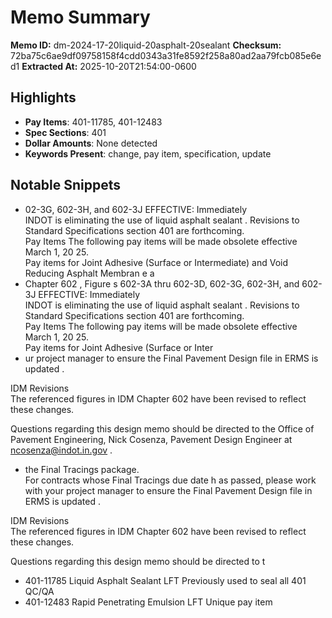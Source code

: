 # Memo Summary

**Memo ID:** dm-2024-17-20liquid-20asphalt-20sealant
**Checksum:** 72ba75c6ae9df09758158f4cdd0343a31fe8592f258a80ad2aa79fcb085e6ed1
**Extracted At:** 2025-10-20T21:54:00-0600

## Highlights
- **Pay Items**: 401-11785, 401-12483
- **Spec Sections**: 401
- **Dollar Amounts**: None detected
- **Keywords Present**: change, pay item, specification, update

## Notable Snippets
- 02-3G, 
602-3H, and 602-3J 
EFFECTIVE:  Immediately  
INDOT is eliminating the use of liquid asphalt sealant . Revisions to Standard Specifications section 
401 are forthcoming.  
Pay Items 
The following pay items will be made obsolete  effective March 1, 20 25.   
Pay items for Joint Adhesive (Surface or Intermediate) and Void Reducing Asphalt Membran e 
a
- Chapter 602 , Figure s 602-3A thru  602-3D, 602-3G, 
602-3H, and 602-3J 
EFFECTIVE:  Immediately  
INDOT is eliminating the use of liquid asphalt sealant . Revisions to Standard Specifications section 
401 are forthcoming.  
Pay Items 
The following pay items will be made obsolete  effective March 1, 20 25.   
Pay items for Joint Adhesive (Surface or Inter
- ur project manager 
to ensure the Final Pavement Design file  in ERMS is updated . 
 
IDM Revisions  
The referenced figures in IDM Chapter 602  have been revised to reflect these changes.  
 
Questions regarding this design memo should be directed to the Office of Pavement Engineering, 
Nick Cosenza, Pavement Design Engineer at ncosenza@indot.in.gov .
- the Final Tracings package.   
For contracts whose Final Tracings due date h as passed, please work with your project manager 
to ensure the Final Pavement Design file  in ERMS is updated . 
 
IDM Revisions  
The referenced figures in IDM Chapter 602  have been revised to reflect these changes.  
 
Questions regarding this design memo should be directed to t
- 401-11785 Liquid Asphalt Sealant  LFT Previously used to seal all 401 QC/QA
- 401-12483 Rapid Penetrating Emulsion  LFT Unique pay item